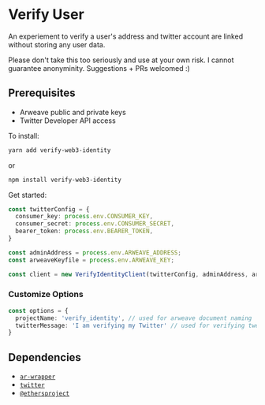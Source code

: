 # Verify User
An experiement to verify a user's address and twitter account are linked without storing any user data.

Please don't take this too seriously and use at your own risk. I cannot guarantee anonyminity. Suggestions + PRs welcomed :)

## Prerequisites
- Arweave public and private keys
- Twitter Developer API access

To install:
```bash
yarn add verify-web3-identity
```
or
```bash
npm install verify-web3-identity
```

Get started:
```ts
const twitterConfig = {
  consumer_key: process.env.CONSUMER_KEY,
  consumer_secret: process.env.CONSUMER_SECRET,
  bearer_token: process.env.BEARER_TOKEN,
}

const adminAddress = process.env.ARWEAVE_ADDRESS;
const arweaveKeyfile = process.env.ARWEAVE_KEY;

const client = new VerifyIdentityClient(twitterConfig, adminAddress, arweaveKeyfile);
```

### Customize Options
```ts
const options = {
  projectName: 'verify_identity', // used for arweave document naming
  twitterMessage: 'I am verifying my Twitter' // used for verifying tweets
}
```

## Dependencies
- [`ar-wrapper`](https://github.com/verses-xyz/ar-wrapper)
- [`twitter`](https://github.com/desmondmorris/node-twitter)
- [`@ethersproject`](https://github.com/ethers-io/ethers.js)

